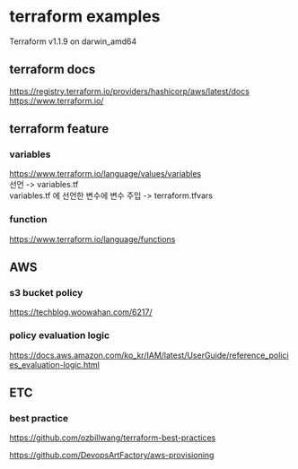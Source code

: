 # terraform examples

Terraform v1.1.9 on darwin_amd64

## terraform docs

https://registry.terraform.io/providers/hashicorp/aws/latest/docs  
https://www.terraform.io/

## terraform feature

### variables

https://www.terraform.io/language/values/variables  
선언 -> variables.tf  
variables.tf 에 선언한 변수에 변수 주입 -> terraform.tfvars

### function

https://www.terraform.io/language/functions

## AWS

### s3 bucket policy

https://techblog.woowahan.com/6217/

### policy evaluation logic

https://docs.aws.amazon.com/ko_kr/IAM/latest/UserGuide/reference_policies_evaluation-logic.html

## ETC

### best practice

https://github.com/ozbillwang/terraform-best-practices

https://github.com/DevopsArtFactory/aws-provisioning
